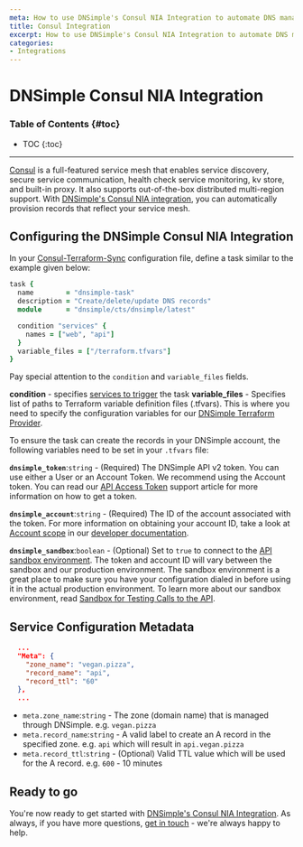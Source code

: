 ```yaml
---
meta: How to use DNSimple's Consul NIA Integration to automate DNS management via Network Infrastructure Automation (NIA)
title: Consul Integration
excerpt: How to use DNSimple's Consul NIA Integration to automate DNS management via Network Infrastructure Automation (NIA)
categories:
- Integrations
---
```


# DNSimple Consul NIA Integration

### Table of Contents {#toc}

* TOC
{:toc}

---

[Consul](https://www.consul.io/) is a full-featured service mesh that enables service discovery, secure service communication, health check service monitoring, kv store, and built-in proxy. It also supports out-of-the-box distributed multi-region support. With [DNSimple's Consul NIA integration](https://registry.terraform.io/modules/dnsimple/cts/dnsimple/latest), you can automatically provision records that reflect your service mesh.

## Configuring the DNSimple Consul NIA Integration

In your [Consul-Terraform-Sync](https://www.consul.io/docs/nia/tasks) configuration file, define a task similar to the example given below:

```ruby
task {
  name        = "dnsimple-task"
  description = "Create/delete/update DNS records"
  module      = "dnsimple/cts/dnsimple/latest"

  condition "services" {
    names = ["web", "api"]
  }
  variable_files = ["/terraform.tfvars"]
}
```

Pay special attention to the `condition` and `variable_files` fields.

**condition** - specifies [services to trigger](https://www.consul.io/docs/nia/configuration#services-condition) the task
**variable_files** - Specifies list of paths to Terraform variable definition files (.tfvars). This is where you need to specify the configuration variables for our [DNSimple Terraform Provider](https://registry.terraform.io/providers/dnsimple/dnsimple/latest/docs).

To ensure the task can create the records in your DNSimple account, the following variables need to be set in your `.tfvars` file:

**`dnsimple_token`**:`string` - (Required) The DNSimple API v2 token. You can use either a User or an Account Token. We recommend using the Account token. You can read our [API Access Token](https://support.dnsimple.com/articles/api-access-token/) support article for more information on how to get a token.


**`dnsimple_account`**:`string` - (Required) The ID of the account associated with the token. For more information on obtaining your account ID, take a look at [Account scope](https://developer.dnsimple.com/v2/#account-scope) in our [developer documentation](https://developer.dnsimple.com).

**`dnsimple_sandbox`**:`boolean` - (Optional) Set to `true` to connect to the [API sandbox environment](https://developer.dnsimple.com/sandbox/). The token and account ID will vary between the sandbox and our production environment. The sandbox environment is a great place to make sure you have your configuration dialed in before using it in the actual production environment. To learn more about our sandbox environment, read [Sandbox for Testing Calls to the API](https://support.dnsimple.com/articles/sandbox/).


## Service Configuration Metadata

```json
  ...
  "Meta": {
    "zone_name": "vegan.pizza",
    "record_name": "api",
    "record_ttl": "60"
  },
  ...
```

* `meta.zone_name`:`string` - The zone (domain name) that is managed through DNSimple. e.g. `vegan.pizza`
* `meta.record_name`:`string` - A valid label to create an A record in the specified zone. e.g. `api` which will result in `api.vegan.pizza`
* `meta.record_ttl`:`string` - (Optional) Valid TTL value which will be used for the A record. e.g. `600` - 10 minutes

## Ready to go

You're now ready to get started with [DNSimple's Consul NIA Integration](https://registry.terraform.io/modules/ns1-terraform/record-sync-nia/ns1/latest). As always, if you have more questions, [get in touch](https://dnsimple.com/contact) - we're always happy to help.
